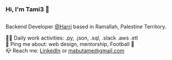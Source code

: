 ### Hi, I'm Tami3 👋
##
Backend Developer [@Harri](https://github.com/HarriLLC) based in Ramallah, Palestine Territory.


:technologist: Daily work activities: .py, .json, .sql, .slack .aws .etl \
💬 Ping me about: web design, mentorship, Football :blue_heart: \
:mailbox_closed: Reach me: [LinkedIn](https://www.linkedin.com/in/mtamie) or mabutame@gmail.com


<!--
**mtami/mtami** is a ✨ _special_ ✨ repository because its `README.md` (this file) appears on your GitHub profile.

Here are some ideas to get you started:

- 🔭 I’m currently working on ...
- 🌱 I’m currently learning ...
- 👯 I’m looking to collaborate on ...
- 🤔 I’m looking for help with ...
- 💬 Ask me about ...
- 📫 How to reach me: ...
- 😄 Pronouns: ...
- ⚡ Fun fact: ...
-->
